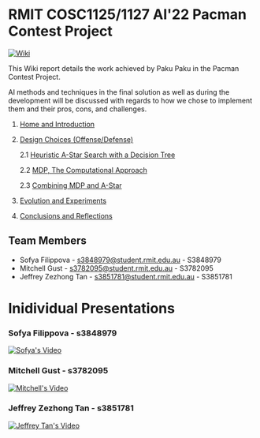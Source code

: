 # RMIT COSC1125/1127 AI'22 Pacman Contest Project

[![Wiki][wiki-logo]][wiki-url]

[wiki-logo]: https://img.shields.io/badge/Wiki-View%20Report-success?style=for-the-badge&logo=mdbook
[wiki-url]: https://github.com/s3782095/pacman-capture-the-flag/wiki

This Wiki report details the work achieved by Paku Paku in the Pacman Contest Project. 

AI methods and techniques in the final solution as well as during the development will be discussed with regards to how we chose to implement them and their pros, cons, and challenges.

1. [Home and Introduction](https://github.com/s3782095/pacman-capture-the-flag/wiki/Home)
2. [Design Choices (Offense/Defense)](https://github.com/s3782095/pacman-capture-the-flag/wiki/Design-Choices)

    2.1 [Heuristic A-Star Search with a Decision Tree](https://github.com/s3782095/pacman-capture-the-flag/wiki/AI-Method-1)

    2.2 [MDP, The Computational Approach](https://github.com/s3782095/pacman-capture-the-flag/wiki/AI-Method-2)

    2.3 [Combining MDP and A-Star](https://github.com/s3782095/pacman-capture-the-flag/wiki/AI-Method-3)

3. [Evolution and Experiments](https://github.com/s3782095/pacman-capture-the-flag/wiki/Evolution)
4. [Conclusions and Reflections](https://github.com/s3782095/pacman-capture-the-flag/wiki/Conclusions-and-Reflections)

## Team Members
* Sofya Filippova - s3848979@student.rmit.edu.au - S3848979
* Mitchell Gust - s3782095@student.rmit.edu.au - S3782095
* Jeffrey Zezhong Tan - s3851781@student.rmit.edu.au - S3851781

# Inidividual Presentations

### Sofya Filippova - s3848979

[![Sofya's Video](http://img.youtube.com/vi/NCxSd9-NIVU/0.jpg)](https://www.youtube.com/watch?v=NCxSd9-NIVU)

### Mitchell Gust - s3782095

[![Mitchell's Video](http://img.youtube.com/vi/uRn5YOXSadE/0.jpg)](https://youtu.be/uRn5YOXSadE)

### Jeffrey Zezhong Tan - s3851781

[![Jeffrey Tan's Video](http://img.youtube.com/vi/c9cXu-o05rI/0.jpg)](https://youtu.be/c9cXu-o05rI)
